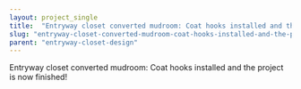 ```yaml
---
layout: project_single
title:  "Entryway closet converted mudroom: Coat hooks installed and the project is now finished!"
slug: "entryway-closet-converted-mudroom-coat-hooks-installed-and-the-project-is-now-finished"
parent: "entryway-closet-design"
---
```

Entryway closet converted mudroom: Coat hooks installed and the project is now finished!